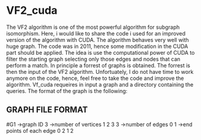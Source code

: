 # VF2_cuda
The VF2 algorithm is one of the most powerful algorithm for subgraph isomorphism.
Here, i would like to share the code i used for an improved version of the algorithm with CUDA.
The algorithm behaves very well with huge graph.
The code was in 2011, hence some modification in the CUDA part should be applied.
The idea is use the computational power of CUDA to filter the starting graph selecting only those edges and nodes that can perform a match. 
In principle a forrest of graphs is obtained. The forrest is then the input of the VF2 algorithm.
Unfortuately, I do not have time to work anymore on the code, hence, feel free to take the code and improve the algorithm.
Vf_cuda requeires in input a graph and a directory containing the queries. The format of the graph is the following:

GRAPH FILE FORMAT
-----------------
\#G1                     ->graph ID
3                       ->number of vertices
1
2
3
3                       ->number of edges
0 1 	                  ->end points of each edge
0 2 
1 2
